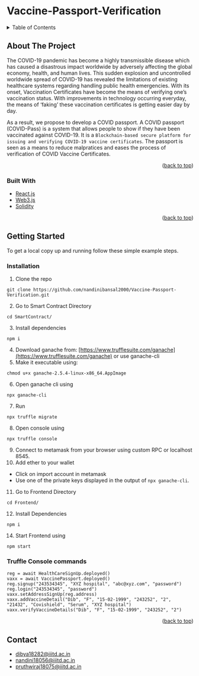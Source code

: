 
# Vaccine-Passport-Verification
<div id="top"></div>


<!-- TABLE OF CONTENTS -->
<details>
  <summary>Table of Contents</summary>
  <ol>
    <li>
      <a href="#about-the-project">About The Project</a>
      <ul>
        <li><a href="#built-with">Built With</a></li>
      </ul>
    </li>
    <li>
      <a href="#getting-started">Getting Started</a>
      <ul>
        <li><a href="#prerequisites">Prerequisites</a></li>
        <li><a href="#installation">Installation</a></li>
      </ul>
    </li>
<!--   <li> -->
      <li><a href="#contact">Contact</a></li>
<!--     </li> -->
    
  </ol>
</details>



<!-- ABOUT THE PROJECT -->
## About The Project

The COVID-19 pandemic has become a highly transmissible disease which has caused a disastrous impact worldwide by adversely affecting the global economy, health, and human lives. This sudden explosion and uncontrolled worldwide spread of COVID-19 has revealed the limitations of existing healthcare systems regarding handling public health emergencies. With its onset, Vaccination Certificates have become the means of verifying one’s vaccination status. With improvements in technology occurring everyday, the means of ‘faking’ these vaccination certificates is getting easier day by day. 

As a result, we propose to develop a COVID passport. A COVID passport (COVID-Pass) is a system that allows people to show if they have been vaccinated against COVID-19. It is a `Blockchain-based secure platform for issuing and verifying COVID-19 vaccine certificates`. The passport is seen as a means to reduce malpratices and eases the process of verification of COVID Vaccine Certificates.

<p align="right">(<a href="#top">back to top</a>)</p>



### Built With

* [React.js](https://reactjs.org/)
* [Web3.js](https://web3js.readthedocs.io/en/v1.5.2/)
* [Solidity](https://docs.soliditylang.org/en/v0.8.10//)

<p align="right">(<a href="#top">back to top</a>)</p>



<!-- GETTING STARTED -->
## Getting Started

To get a local copy up and running follow these simple example steps.

### Installation
1.  Clone the repo
```
git clone https://github.com/nandinibansal2000/Vaccine-Passport-Verification.git
```
2. Go to Smart Contract Directory
  ```
  cd SmartContract/
  ```

3. Install dependencies
  ```
  npm i
  ```
4. Download ganache from:  [https://www.trufflesuite.com/ganache](https://www.trufflesuite.com/ganache) or use ganache-cli
5. Make it executable using: 
```
chmod u+x ganache-2.5.4-linux-x86_64.AppImage
```
6. Open ganache cli using 
  ```
  npx ganache-cli
  ```
7. Run 
 ```
 npx truffle migrate
 ```
8. Open console using 
 ```
 npx truffle console
 ```
9. Connect to metamask from your browser using custom RPC or localhost 8545.
10. Add ether to your wallet 
  - Click on import account in metamask  
  - Use one of the private keys displayed in the output of `npx ganache-cli`.
11. Go to Frontend Directory
```
cd Frontend/
```
12. Install Dependencies
```
npm i
```
14. Start Frontend using 
 ```
 npm start
 ```


### Truffle Console commands
```
reg = await HealthCareSignUp.deployed()
vaxx = await VaccinePassport.deployed()
reg.signup("243534345", "XYZ hospital", "abc@xyz.com", "password")
reg.login("243534345", "password")
vaxx.setAddressSignUp(reg.address)
vaxx.addVaccineDetail("Dib", "F", "15-02-1999", "243252", "2", "21432", "Covishield", "Serum", "XYZ hospital")
vaxx.verifyVaccineDetails("Dib", "F", "15-02-1999", "243252", "2")
```

<p align="right">(<a href="#top">back to top</a>)</p>



<!-- CONTACT -->
## Contact
* dibya18282@iiitd.ac.in
* nandini18056@iiitd.ac.in
* pruthwiraj18075@iiitd.ac.in


